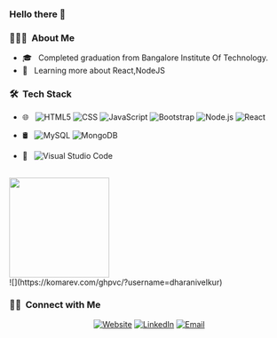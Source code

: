 

### Hello there 👋

<h3> 👨🏻‍💻 &nbsp;About Me </h3>

- 🎓 &nbsp; Completed graduation from Bangalore Institute Of Technology.
- 🌱 &nbsp; Learning more about React,NodeJS

<h3> 🛠 &nbsp;Tech Stack</h3>

- 🌐 &nbsp;
  ![HTML5](https://img.shields.io/badge/-HTML5-333333?style=flat&logo=HTML5)
  ![CSS](https://img.shields.io/badge/-CSS-333333?style=flat&logo=CSS3&logoColor=1572B6)
  ![JavaScript](https://img.shields.io/badge/-JavaScript-333333?style=flat&logo=javascript)
  ![Bootstrap](https://img.shields.io/badge/-Bootstrap-333333?style=flat&logo=bootstrap&logoColor=563D7C)
  ![Node.js](https://img.shields.io/badge/-Node.js-333333?style=flat&logo=node.js)
  ![React](https://img.shields.io/badge/-React-333333?style=flat&logo=react)
- 🛢 &nbsp;
  ![MySQL](https://img.shields.io/badge/-MySQL-333333?style=flat&logo=mysql)
  ![MongoDB](https://img.shields.io/badge/-MongoDB-333333?style=flat&logo=mongodb)

- 🔧 &nbsp;
  ![Visual Studio Code](https://img.shields.io/badge/-Visual%20Studio%20Code-333333?style=flat&logo=visual-studio-code&logoColor=007ACC)
<br/>

<a href="https://github.com/DharaniVelkur">
  <img height="180em" src="https://github-readme-stats.vercel.app/api/top-langs/?username=DharaniVelkur&theme=buefy&layout=compact" />
</a>

<br/>
![](https://komarev.com/ghpvc/?username=dharanivelkur)
<h3> 🤝🏻 &nbsp;Connect with Me </h3>

<p align="center">
<a href="https://my-portfolio-alpha-gold.vercel.app/"><img alt="Website" src="https://img.shields.io/badge/Website-www.dharanivelkur.com-blue?style=flat-square&logo=google-chrome"></a>
<a href="https://www.linkedin.com/in/velkur-dharani-95a166284/"><img alt="LinkedIn" src="https://img.shields.io/badge/LinkedIn-Velkur%20Dharani-blue?style=flat-square&logo=linkedin"></a>
<a href="mailto:dharanivelkur@gmail.com"><img alt="Email" src="https://img.shields.io/badge/Email-dharanivelkur@gmail.com-blue?style=flat-square&logo=gmail"></a>
</p>

